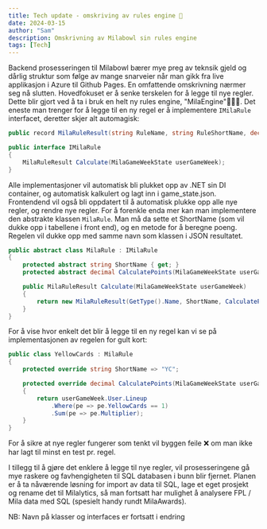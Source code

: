 ```yaml
---
title: Tech update - omskriving av rules engine 🤖
date: 2024-03-15
author: "Sam"
description: Omskrivning av Milabowl sin rules engine
tags: [Tech]
---
```


Backend prosesseringen til Milabowl bærer mye preg av teknsik gjeld og dårlig struktur som følge av mange snarveier når man gikk fra live
applikasjon i Azure til Github Pages. En omfattende omskrivning nærmer seg nå slutten. Hovedfokuset er å senke terskelen for å legge til 
nye regler. Dette blir gjort ved å ta i bruk en helt ny rules engine, "MilaEngine"🧙🏼‍♂️. Det eneste man trenger for å legge til en ny regel 
er å implementere `IMilaRule` interfacet, deretter skjer alt automagisk:

``` C#
public record MilaRuleResult(string RuleName, string RuleShortName, decimal Points);

public interface IMilaRule
{
    MilaRuleResult Calculate(MilaGameWeekState userGameWeek);
}
```

Alle implementasjoner vil automatisk bli plukket opp av .NET sin DI container, og automatisk kalkulert og lagt inn i game_state.json. 
Frontendend vil også bli oppdatert til å automatisk plukke opp alle nye regler, og rendre nye regler. For å forenkle enda mer kan man
implementere den abstrakte klassen `MilaRule`. Man må da sette et ShortName (som vil dukke opp i tabellene i front end), og en metode 
for å beregne poeng. Regelen vil dukke opp med samme navn som klassen i JSON resultatet.

``` C#
public abstract class MilaRule : IMilaRule
{
    protected abstract string ShortName { get; }
    protected abstract decimal CalculatePoints(MilaGameWeekState userGameWeek);

    public MilaRuleResult Calculate(MilaGameWeekState userGameWeek)
    {
        return new MilaRuleResult(GetType().Name, ShortName, CalculatePoints(userGameWeek));
    }
}
```

For å vise hvor enkelt det blir å legge til en ny regel kan vi se på implementasjonen av regelen for gult kort:

``` C#
public class YellowCards : MilaRule
{
    protected override string ShortName => "YC";

    protected override decimal CalculatePoints(MilaGameWeekState userGameWeek)
    {
        return userGameWeek.User.Lineup
            .Where(pe => pe.YellowCards == 1)
            .Sum(pe => pe.Multiplier);
    }
}
```

For å sikre at nye regler fungerer som tenkt vil byggen feile ❌ om man ikke har lagt til minst en test pr. regel.

I tillegg til å gjøre det enklere å legge til nye regler, vil prosesseringene gå mye raskere og favhengigheten til SQL databasen i bunn 
blir fjernet. Planen er å ta nåværende løsning for import av data til SQL, lage et eget prosjekt og rename det til Milalytics, så man
fortsatt har mulighet å analysere FPL / Mila data med SQL (spesielt handy rundt MilaAwards).

NB: Navn på klasser og interfaces er fortsatt i endring